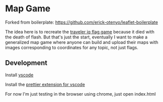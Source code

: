# Map Game

Forked from boilerplate: https://github.com/erick-otenyo/leaflet-boilerplate

The idea here is to recreate the [traveler iq flag game](https://www.travelark.org/tiq?game=flags) because it died with the death of flash. But that's just the start, eventually I want to make a generalized map game where anyone can build and upload their maps with images corresponding to coordinates for any topic, not just flags.

## Development

Install [vscode](https://github.com/microsoft/vscode)

Install the [prettier extension for vscode](https://github.com/prettier/prettier-vscode)

For now I'm just testing in the browser using chrome, just open index.html
